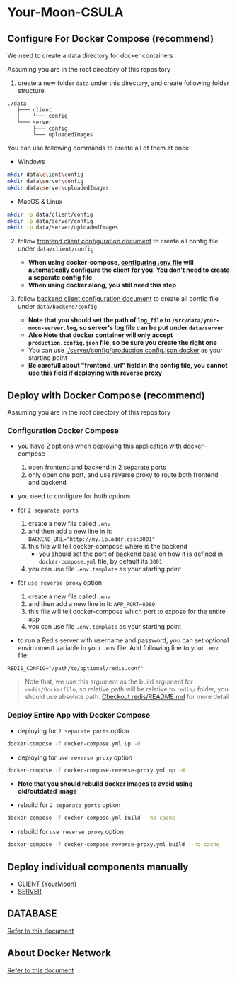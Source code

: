 
# Your-Moon-CSULA

## Configure For Docker Compose (recommend)

We need to create a data directory for docker containers

Assuming you are in the root directory of this repository

1. create a new folder `data` under this directory, and create following folder structure

```
./data
   ├─── client
   │    └─── config
   └─── server
        ├─── config
        └─── uploadedImages
```

You can use following commands to create all of them at once

* Windows

```sh
mkdir data\client\config
mkdir data\server\config
mkdir data\server\uploadedImages
```

* MacOS & Linux

```sh
mkdir -p data/client/config
mkdir -p data/server/config
mkdir -p data/server/uploadedImages
```

2. follow [frontend client configuration document](./client/README.md#configure) to create all config file under `data/client/config`
   * **When using docker-compose, [configuring .env file](#configure-for-docker-compose-recommend) will automatically configure the client for you. You don't need to create a separate config file**
   * **When using docker along, you still need this step**

3. follow [backend client configuration document](./server/README.md#configure) to create all config file under `data/backend/config`
   * **Note that you should set the path of `log_file` to `/src/data/your-moon-server.log`, so server's log file can be put under `data/server`**
   * **Also Note that docker container will only accept `production.config.json` file, so be sure you create the right one**
   * You can use [./server/config/production.config.json.docker](./server/config/production.config.json.docker) as your starting point
   * **Be carefull about "frontend_url" field in the config file, you cannot use this field if deploying with reverse proxy**


## Deploy with Docker Compose (recommend)

Assuming you are in the root directory of this repository

### Configuration Docker Compose

* you have 2 options when deploying this application with docker-compose
  1. open frontend and backend in 2 separate ports
  2. only open one port, and use reverse proxy to route both frontend and backend
* you need to configure for both options
* for `2 separate ports`
   1. create a new file called `.env`
   2. and then add a new line in it: `BACKEND_URL="http://my.ip.addr.ess:3001"`
   3. this file will tell docker-compose where is the backend
      * you should set the port of backend base on how it is defined in `docker-compose.yml` file, by default its `3001`
   4. you can use file `.env.template` as your starting point
* for `use reverse proxy` option
   1. create a new file called `.env`
   2. and then add a new line in it: `APP_PORT=8080`
   3. this file will tell docker-compose which port to expose for the entire app
   4. you can use file `.env.template` as your starting point

* to run a Redis server with username and password, you can set optional environment variable in your `.env` file. Add following line to your `.env` file:

```
REDIS_CONFIG="/path/to/optional/redis.conf"
```

> Note that, we use this argument as the build argument for `redis/Dockerfile`, so relative path will be relative to `redis/` folder, you should use absolute path. [Checkout redis/README.md](./redis/README.md) for more detail


### Deploy Entire App with Docker Compose

* deploying for `2 separate ports` option

```sh
docker-compose -f docker-compose.yml up -d
```

* deploying for `use reverse proxy` option

```sh
docker-compose -f docker-compose-reverse-proxy.yml up -d
```

* **Note that you should rebuild docker images to avoid using old/outdated image**

* rebuild for `2 separate ports` option
```sh
docker-compose -f docker-compose.yml build --no-cache
```

* rebuild for `use reverse proxy` option

```sh
docker-compose -f docker-compose-reverse-proxy.yml build --no-cache
```


## Deploy individual components manually

* [CLIENT (YourMoon)](./client/README.md)
* [SERVER](./server/README.md)


## DATABASE

[Refer to this document](./db/README.md)

## About Docker Network

[Refer to this document](./DockerNetwork.md)

